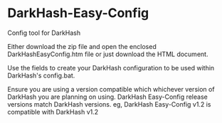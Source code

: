 # DarkHash-Easy-Config
Config tool for DarkHash

Either download the zip file and open the enclosed DarkHashEasyConfig.htm file or just download the HTML document.

Use the fields to create your DarkHash configuration to be used within DarkHash's config.bat.

Ensure you are using a version compatible which whichever version of DarkHash you are planning on using.
DarkHash Easy-Config release versions match DarkHash versions. eg, DarkHash Easy-Config v1.2 is compatible with DarkHash v1.2
